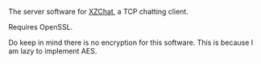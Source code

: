 The server software for [XZChat](https://github.com/GalaxyDoge72/XZChat), a TCP chatting client.

Requires OpenSSL.

Do keep in mind there is no encryption for this software. This is because I am lazy to implement AES.
